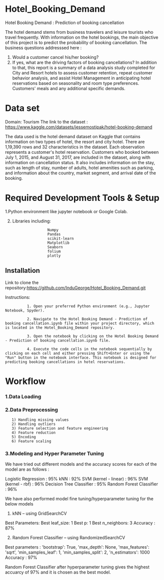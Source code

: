 # Hotel_Booking_Demand
Hotel Booking Demand : Prediction of booking cancellation

The hotel demand stems from business travelers and leisure tourists who travel frequently. With information on the hotel bookings, the main objective of this project is to predict the probability of booking cancellation. 
The business questions addresssed here : 
1) Would a customer cancel his/her booking? 
2) If yes, what are the driving factors of booking cancellations?
In addition to that, this report is a summary of a data analysis study completed for City and Resort hotels to assess customer retention, repeat customer behavior analysis, and assist Hotel Management in anticipating hotel reservations based on seasonality and room type preferences. Customers' meals and any additional specific demands.

# Data set
Domain: Tourism
The link to the dataset : https://www.kaggle.com/datasets/jessemostipak/hotel-booking-demand

The data used is the hotel demand dataset on Kaggle that contains information on two types of hotel, the resort and city hotel.  There are 1,19,390 rows and 32 characteristics in the dataset. Each observation represents a customer's hotel reservation. Customers who booked between July 1, 2015, and August 31, 2017, are included in the dataset, along with information on cancellation status. It also includes information on the stay, such as length of stay, number of adults, hotel amenities such as parking, and information about the country, market segment, and arrival date of the booking.


# Required Development Tools & Setup
1.Python environment like jupyter notebook or Google Colab.

2. Libraries including:
   
                       Numpy                             
                       Pandas                              
                       scikit-learn                       
                       Matplotlib                                   
                       Seaborn
                       folium
                       plotly

## Installation

Link to clone the repository:https://github.com/InduGeorge/Hotel_Booking_Demand.git

Instructions:

              1. Open your preferred Python environment (e.g., Jupyter Notebook, Spyder).

              2. Navigate to the Hotel Booking Demand - Prediction of booking cancellation.ipynb file within your project directory, which is located in the Hotel_Booking_Demand repository.

              3. Open the notebook by clicking on the Hotel Booking Demand - Prediction of booking cancellation.ipynb file.

              4. Execute the code cells in the notebook sequentially by clicking on each cell and either pressing Shift+Enter or using the "Run" button in the notebook interface. This notebook is designed for predicting booking cancellations in hotel reservations.


# Workflow 

### 1.Data Loading
### 2.Data Preprocessing
       1) Handling missing values
       2) Handling outliers
       3) Feature selection and feature engineering
       4) Feature reduction
       5) Encoding
       6) Feature scaling
### 3.Modeling and Hyper Parameter Tuning
We have tried out different models and the accuracy scores for each of the model are as follows :

Logistic Regression : 95%
kNN : 92% 
SVM (kernel - linear) : 96% 
SVM (kernel - rbf) : 96% 
Decision Tree Classifier : 95% 
Random Forest Classifier : 96%
              
We have also performed model fine tuning/hyperparameter tuning for the below models

1) kNN – using GridSearchCV

Best Parameters: Best leaf_size: 1 Best p: 1 Best n_neighbors: 3 Accuracy : 87%

2) Random Forest Classifier – using RandomizedSearchCV

Best parameters : 'bootstrap': True, 'max_depth': None, 'max_features': 'sqrt', 'min_samples_leaf': 1, 'min_samples_split': 2, 'n_estimators': 1000 Accuracy : 97%

Random Forest Classifier after hyperparameter tuning gives the highest accuarcy of 97% and it is chosen as the best model.


   

                                          
                       


